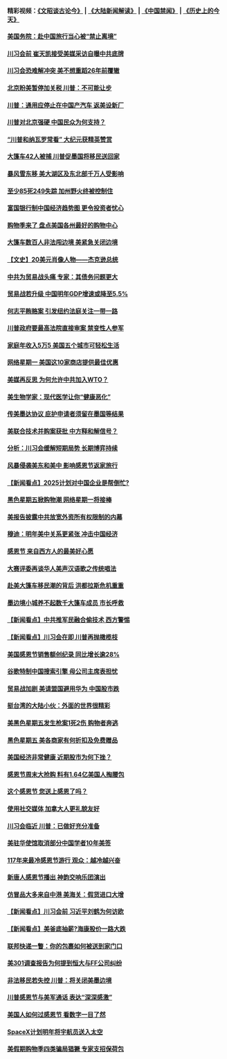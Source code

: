 #### 精彩视频：[《文昭谈古论今》](https://github.com/gfw-breaker/wenzhao/blob/master/README.md?t=11270332) | [《大陆新闻解读》](https://github.com/gfw-breaker/ntdtv-comedy/blob/master/README.md?t=11270332) | [《中国禁闻》](https://github.com/gfw-breaker/ntdtv-news/blob/master/README.md?t=11270332) | [《历史上的今天》](https://github.com/gfw-breaker/today-in-history/blob/master/README.md?t=11270332) 

#### [美国务院：赴中国旅行当心被“禁止离境”](../pages/nsc412/n10875955.md?t=11270332) 

#### [川习会前 崔天凯接受美媒采访自曝中共底牌](../pages/nsc412/n10875588.md?t=11270332) 

#### [川习会恐难解冲突 美不想重蹈26年前覆辙](../pages/nsc412/n10875981.md?t=11270332) 

#### [北京盼美暂停加关税 川普：不可能让步](../pages/nsc412/n10875808.md?t=11270332) 

#### [川普：通用应停止在中国产汽车 返美设新厂](../pages/nsc412/n10875814.md?t=11270332) 

#### [川普对北京强硬 中国民众为何支持？](../pages/nsc412/n10875303.md?t=11270332) 

#### [“川普和纳瓦罗常看” 大纪元获精英赞赏](../pages/nsc412/n10874031.md?t=11270332) 

#### [大篷车42人被捕 川普促墨国将移民送回家](../pages/nsc412/n10875540.md?t=11270332) 

#### [暴风雪东移 美大湖区及东北部千万人受影响](../pages/nsc412/n10875370.md?t=11270332) 

#### [至少85死249失踪 加州野火终被控制住](../pages/nsc412/n10874488.md?t=11270332) 

#### [富国银行制中国经济趋势图 更令投资者忧心](../pages/nsc412/n10874182.md?t=11270332) 

#### [购物季来了 盘点美国各州最好的购物中心](../pages/nsc412/n10869918.md?t=11270332) 

#### [大篷车数百人非法闯边境 美紧急关闭边境](../pages/nsc412/n10873849.md?t=11270332) 

#### [【文史】20美元肖像人物——杰克逊总统](../pages/nsc412/n4606292.md?t=11270332) 

#### [中共为贸易战头痛 专家：其债务问题更大](../pages/nsc412/n10873720.md?t=11270332) 

#### [贸易战若升级 中国明年GDP增速或降至5.5%](../pages/nsc412/n10873758.md?t=11270332) 

#### [何志平贿赂案 引发纽约法庭关注一带一路](../pages/nsc412/n10873540.md?t=11270332) 

#### [川普政府要最高法院直接审案 禁变性人参军](../pages/nsc412/n10873508.md?t=11270332) 

#### [家庭年收入5万5  美国五个城市可轻松生活](../pages/nsc412/n10872685.md?t=11270332) 

#### [网络星期一 美国这10家商店提供最佳优惠](../pages/nsc412/n10873156.md?t=11270332) 

#### [美媒再反思 为何允许中共加入WTO？](../pages/nsc412/n10872958.md?t=11270332) 

#### [美生物学家：现代医学让你“健康恶化”](../pages/nsc412/n10872870.md?t=11270332) 

#### [传美墨达协议 庇护申请者须留在墨国等结果](../pages/nsc412/n10872961.md?t=11270332) 

#### [美联合技术并购案获批 中方释和解信号？](../pages/nsc412/n10872855.md?t=11270332) 

#### [分析：川习会缓解短期局势 长期博弈持续](../pages/nsc412/n10872672.md?t=11270332) 

#### [风暴侵袭美东和美中 影响感恩节返家旅行](../pages/nsc412/n10872796.md?t=11270332) 

#### [【新闻看点】2025计划对中国企业是帮倒忙?](../pages/nsc412/n10872729.md?t=11270332) 

#### [黑色星期五掀购物潮 网络星期一将接棒](../pages/nsc412/n10872640.md?t=11270332) 

#### [美报告披露中共放宽外资所有权限制的内幕](../pages/nsc412/n10872255.md?t=11270332) 

#### [穆迪：明年美中关系更紧张 冲击中国经济](../pages/nsc412/n10872456.md?t=11270332) 

#### [感恩节 来自西方人的最美好心愿](../pages/nsc412/n10871477.md?t=11270332) 

#### [大赛评委再谈华人美声汉语歌之传统唱法](../pages/nsc412/n10871818.md?t=11270332) 

#### [赴美大篷车移民潮的背后 洪都拉斯危机重重](../pages/nsc412/n10871641.md?t=11270332) 

#### [墨边境小城养不起数千大篷车成员 市长呼救](../pages/nsc412/n10871580.md?t=11270332) 

#### [【新闻看点】中共推军民融合偷技术 西方警惕](../pages/nsc412/n10871382.md?t=11270332) 

#### [【新闻看点】川习会在即 川普再抛橄榄枝](../pages/nsc412/n10871248.md?t=11270332) 

#### [美国感恩节销售额创纪录 同比增长逾28%](../pages/nsc412/n10871319.md?t=11270332) 

#### [谷歌特制中国搜索引擎 母公司主席表担忧](../pages/nsc412/n10871238.md?t=11270332) 

#### [贸易战加剧 美请盟国避用华为 中国股市跌](../pages/nsc412/n10871064.md?t=11270332) 

#### [挺台湾的大陆小伙：外面的世界很精彩](../pages/nsc412/n10870983.md?t=11270332) 

#### [美黑色星期五发生枪案1死2伤 购物者奔逃](../pages/nsc412/n10870651.md?t=11270332) 

#### [黑色星期五 美各商家有何折扣及免费赠品](../pages/nsc412/n10869609.md?t=11270332) 

#### [美国经济非常健康 近期股市为何下挫？](../pages/nsc412/n10869220.md?t=11270332) 

#### [感恩节周末大抢购 料有1.64亿美国人掏腰包](../pages/nsc412/n10869532.md?t=11270332) 

#### [这个感恩节 您送上感恩了吗？](../pages/nsc412/n10869319.md?t=11270332) 

#### [使用社交媒体 加拿大人更礼貌友好](../pages/nsc412/n10869758.md?t=11270332) 

#### [川习会临近 川普：已做好充分准备](../pages/nsc412/n10869699.md?t=11270332) 

#### [美驻华使馆取消部分中国学者10年美签](../pages/nsc412/n10869261.md?t=11270332) 

#### [117年来最冷感恩节游行 观众：越冷越兴奋](../pages/nsc412/n10869409.md?t=11270332) 

#### [新唐人感恩节播出 神韵交响乐团演出](../pages/nsc412/n10849459.md?t=11270332) 

#### [仿冒品大多来自中港 美海关：假货进口大增](../pages/nsc412/n10869186.md?t=11270332) 

#### [【新闻看点】川习会前 习近平刘鹤为何访欧](../pages/nsc412/n10869070.md?t=11270332) 

#### [【新闻看点】美釜底抽薪?海康股价一路大跌](../pages/nsc412/n10868888.md?t=11270332) 

#### [联邦快递一瞥：你的包裹如何被送到家门口](../pages/nsc412/n10869130.md?t=11270332) 

#### [美301调查报告为何提到恒大与FF公司纠纷](../pages/nsc412/n10868690.md?t=11270332) 

#### [非法移民若失控 川普：将关闭美墨边境](../pages/nsc412/n10868952.md?t=11270332) 

#### [川普感恩节与美军通话 表达“深深感激”](../pages/nsc412/n10868915.md?t=11270332) 

#### [美国人如何过感恩节 看数字一目了然](../pages/nsc412/n10868871.md?t=11270332) 

#### [SpaceX计划明年将宇航员送入太空](../pages/nsc412/n10868896.md?t=11270332) 

#### [美假期购物季四类骗局猖獗 专家支招保荷包](../pages/nsc412/n10868751.md?t=11270332) 

